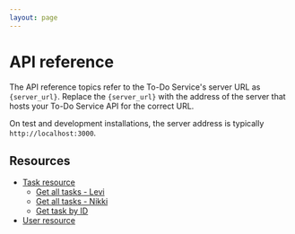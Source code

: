 ```yaml
---
layout: page
---
```


# API reference

The API reference topics refer to the To-Do Service's server URL as `{server_url}`.
Replace the `{server_url}` with the address of the server that hosts your To-Do Service
API for the correct URL.

On test and development installations, the server address is typically `http://localhost:3000`.

## Resources

* [Task resource](api/task.md)
    * [Get all tasks - Levi](api/tasks-get-tasks-levibeverly.md)
    * [Get all tasks - Nikki](api/tasks-get-all-tasks-nikki-everett.md)
    * [Get task by ID ](api/task-get-by-task-id.md)
* [User resource](api/user.md)
